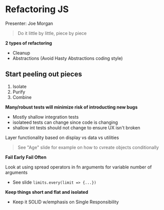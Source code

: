 # Refactoring JS 
Presenter: Joe Morgan

> Do it little by little, piece by piece

**2 types of refactoring**
- Cleanup
- Abstractions (Avoid Hasty Abstractions coding style)

## Start peeling out pieces
1. Isolate
2. Purify
3. Combine

**Many/robust tests will minimize risk of introducting new bugs**
- Mostly shallow integration tests
- isolateed tests can change since code is changing
- shallow int tests should not change to ensure UX isn't broken

Layer functionality based on display vs data vs utilities

> See "Age" slide for example on how to cvreate objects conditionally

**Fail Early Fail Often**

Look at using spread operators in fn arguments for variable number of arguments
- See slide `limits.every(limit => {...})`

**Keep things short and flat and isolated**
- Keep it SOLID w/emphasis on Single Responsibility

